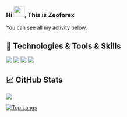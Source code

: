 ### Hi <img src="https://raw.githubusercontent.com/MartinHeinz/MartinHeinz/master/wave.gif" width="30px">, This is Zeoforex


You can see all my activity below.

## 🔧 Technologies & Tools & Skills
![](https://img.shields.io/badge/OS-Linux-informational?style=flat&logo=linux&logoColor=black&color=FCC624)
![](https://img.shields.io/badge/Bash-Shell-informational?style=flat&logo=gnu-bash&logoColor=white&color=4EAA25)
![](https://img.shields.io/badge/Code-Java-informational?style=flat&logo=java&logoColor=white&color=eb8b23)
![](https://img.shields.io/badge/Code-Python-informational?style=flat&logo=python&logoColor=white&color=3776AB)

## &#x1f4c8; GitHub Stats
<a href="https://github.com/Zeoforex/Zeoforex">
  <img align="center" src="https://github-readme-stats.vercel.app/api?username=Zeoforex&show_icons=true&theme=radical" />
</a>

[![Top Langs](https://github-readme-stats.vercel.app/api/top-langs/?username=Zeoforex&layout=compact)](https://github.com/anuraghazra/github-readme-stats)


<!--
**Zeoforex/Zeoforex** is a ✨ _special_ ✨ repository because its `README.md` (this file) appears on your GitHub profile.


